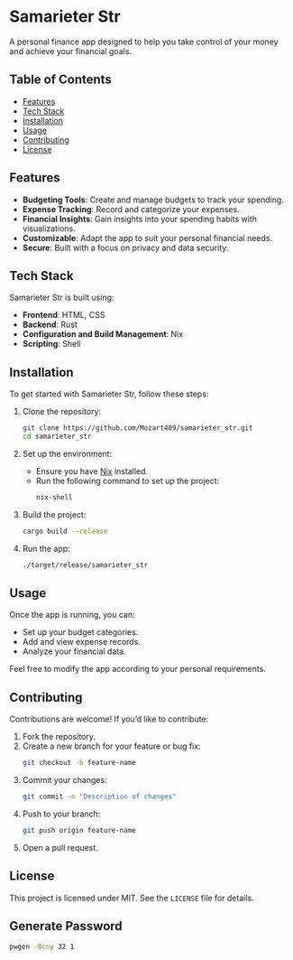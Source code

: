 # Samarieter Str

A personal finance app designed to help you take control of your money and achieve your financial goals.

## Table of Contents

- [Features](#features)
- [Tech Stack](#tech-stack)
- [Installation](#installation)
- [Usage](#usage)
- [Contributing](#contributing)
- [License](#license)

## Features

- **Budgeting Tools**: Create and manage budgets to track your spending.
- **Expense Tracking**: Record and categorize your expenses.
- **Financial Insights**: Gain insights into your spending habits with visualizations.
- **Customizable**: Adapt the app to suit your personal financial needs.
- **Secure**: Built with a focus on privacy and data security.

## Tech Stack

Samarieter Str is built using:

- **Frontend**: HTML, CSS
- **Backend**: Rust
- **Configuration and Build Management**: Nix
- **Scripting**: Shell

## Installation

To get started with Samarieter Str, follow these steps:

1. Clone the repository:
   ```bash
   git clone https://github.com/Mozart409/samarieter_str.git
   cd samarieter_str
   ```

2. Set up the environment:
   - Ensure you have [Nix](https://nixos.org/download.html) installed.
   - Run the following command to set up the project:
     ```bash
     nix-shell
     ```

3. Build the project:
   ```bash
   cargo build --release
   ```

4. Run the app:
   ```bash
   ./target/release/samarieter_str
   ```

## Usage

Once the app is running, you can:

- Set up your budget categories.
- Add and view expense records.
- Analyze your financial data.

Feel free to modify the app according to your personal requirements.

## Contributing

Contributions are welcome! If you’d like to contribute:

1. Fork the repository.
2. Create a new branch for your feature or bug fix:
   ```bash
   git checkout -b feature-name
   ```
3. Commit your changes:
   ```bash
   git commit -m "Description of changes"
   ```
4. Push to your branch:
   ```bash
   git push origin feature-name
   ```
5. Open a pull request.

## License

This project is licensed under MIT. See the `LICENSE` file for details.

## Generate Password

```bash
pwgen -Bcny 32 1
```
